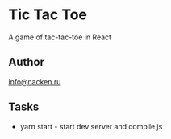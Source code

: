 # Tic Tac Toe
A game of tac-tac-toe in React

## Author
info@nacken.ru

## Tasks
* yarn start - start dev server and compile js
